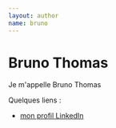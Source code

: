 ```yaml
---
layout: author
name: bruno
---
```


# Bruno Thomas

Je m'appelle Bruno Thomas

Quelques liens :

* [mon profil LinkedIn](https://fr.linkedin.com/in/bamthomas)
